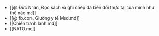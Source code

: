 - [[@ Đức Nhân, Đọc sách và ghi chép đã biến đổi thực tại của mình như thế nào.md]]
- [[@ fb.com, Giường y tế Med.md]]
- [[Chiến tranh lạnh.md]]
- [[NATO.md]]
